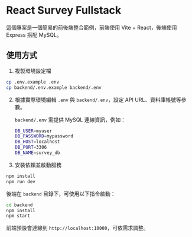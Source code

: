 # React Survey Fullstack

這個專案是一個簡易的前後端整合範例，前端使用 Vite + React，後端使用 Express 搭配 MySQL。

## 使用方式

1. 複製環境設定檔

```bash
cp .env.example .env
cp backend/.env.example backend/.env
```

2. 根據實際環境編輯 `.env` 與 `backend/.env`，設定 API URL、資料庫帳號等參數。

   `backend/.env` 需提供 MySQL 連線資訊，例如：

   ```bash
   DB_USER=myuser
   DB_PASSWORD=mypassword
   DB_HOST=localhost
   DB_PORT=3306
   DB_NAME=survey_db
   ```

3. 安裝依賴並啟動服務

```bash
npm install
npm run dev
```

後端在 `backend` 目錄下，可使用以下指令啟動：

```bash
cd backend
npm install
npm start
```

前端預設會連線到 `http://localhost:10000`，可依需求調整。
